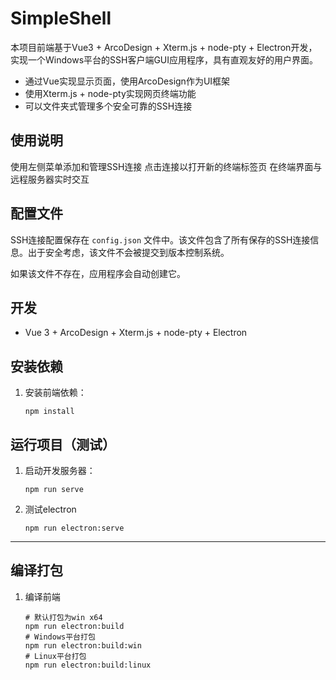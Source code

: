 # SimpleShell

本项目前端基于Vue3 + ArcoDesign + Xterm.js + node-pty + Electron开发，实现一个Windows平台的SSH客户端GUI应用程序，具有直观友好的用户界面。

- 通过Vue实现显示页面，使用ArcoDesign作为UI框架
- 使用Xterm.js + node-pty实现网页终端功能
- 可以文件夹式管理多个安全可靠的SSH连接

## 使用说明
使用左侧菜单添加和管理SSH连接
点击连接以打开新的终端标签页
在终端界面与远程服务器实时交互

## 配置文件

SSH连接配置保存在 `config.json` 文件中。该文件包含了所有保存的SSH连接信息。出于安全考虑，该文件不会被提交到版本控制系统。

如果该文件不存在，应用程序会自动创建它。

## 开发

- Vue 3 + ArcoDesign + Xterm.js + node-pty + Electron

## 安装依赖

1. 安装前端依赖：
   ```
   npm install
   ```

## 运行项目（测试）

1. 启动开发服务器：
   ```
   npm run serve
   ```

3. 测试electron
   ```
   npm run electron:serve
   ```

---

## 编译打包

1. 编译前端
   ```
   # 默认打包为win x64
   npm run electron:build
   # Windows平台打包
   npm run electron:build:win
   # Linux平台打包
   npm run electron:build:linux
   ```
